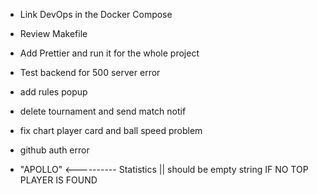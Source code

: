 - Link DevOps in the Docker Compose
- Review Makefile
- Add Prettier and run it for the whole project
- Test backend for 500 server error

- add rules popup
- delete tournament and send match notif
- fix chart player card and ball speed problem
- github auth error
- "APOLLO" <---------- Statistics || should be empty string IF NO TOP PLAYER IS FOUND
